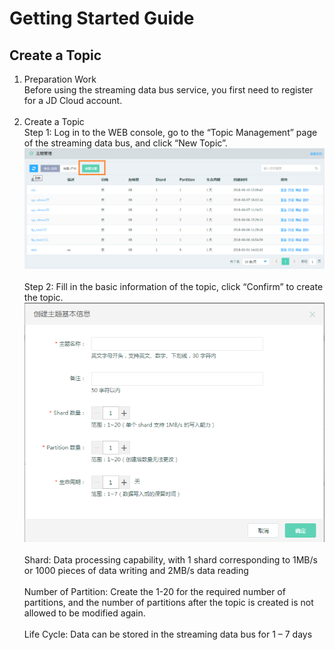 # Getting Started Guide<br>
## Create a Topic<br>
1. Preparation Work<br>
Before using the streaming data bus service, you first need to register for a JD Cloud account. <br><br>
2. Create a Topic<br>
Step 1: Log in to the WEB console, go to the “Topic Management” page of the streaming data bus, and click “New Topic”. <br>
![Create topic](https://github.com/jdcloudcom/cn/blob/edit/image/DataBus/db-004.png?raw=true)<br><br>
Step 2: Fill in the basic information of the topic, click “Confirm” to create the topic. <br>
![Fill in information](https://github.com/jdcloudcom/cn/blob/edit/image/DataBus/db-005.png?raw=true)<br><br>
Shard: Data processing capability, with 1 shard corresponding to 1MB/s or 1000 pieces of data writing and 2MB/s data reading<br><br>
Number of Partition: Create the 1-20 for the required number of partitions, and the number of partitions after the topic is created is not allowed to be modified again. <br><br>
Life Cycle: Data can be stored in the streaming data bus for 1 – 7 days<br>
